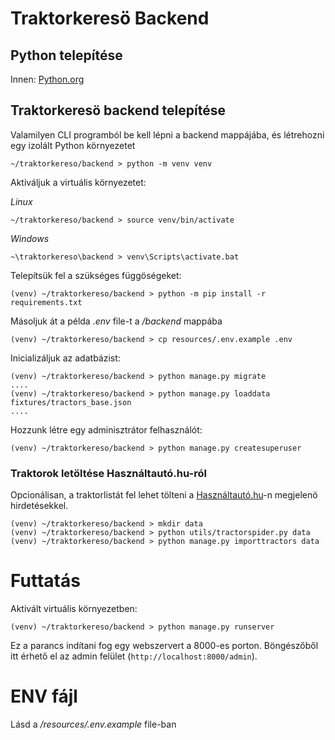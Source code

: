 # Traktorkeresö Backend

## Python telepítése
Innen: [Python.org](https://www.python.org/)

## Traktorkeresö backend telepítése

Valamilyen CLI programból be kell lépni a backend mappájába, és létrehozni egy izolált Python környezetet
```
~/traktorkereso/backend > python -m venv venv
```

Aktiváljuk a virtuális környezetet:

_Linux_
```
~/traktorkereso/backend > source venv/bin/activate
```

_Windows_
```
~\traktorkereso\backend > venv\Scripts\activate.bat
```

Telepítsük fel a szükséges függöségeket:
```
(venv) ~/traktorkereso/backend > python -m pip install -r requirements.txt
```

Másoljuk át a példa _.env_ file-t a _/backend_ mappába
```
(venv) ~/traktorkereso/backend > cp resources/.env.example .env
```

Inicializáljuk az adatbázist:
```
(venv) ~/traktorkereso/backend > python manage.py migrate
....
(venv) ~/traktorkereso/backend > python manage.py loaddata fixtures/tractors_base.json
....
```

Hozzunk létre egy adminisztrátor felhasználót:
```
(venv) ~/traktorkereso/backend > python manage.py createsuperuser
```

### Traktorok letöltése Használtautó.hu-ról

Opcionálisan, a traktorlistát fel lehet tölteni a [Használtautó.hu](https://hasznaltauto.hu)-n megjelenö hirdetésekkel.
```
(venv) ~/traktorkereso/backend > mkdir data
(venv) ~/traktorkereso/backend > python utils/tractorspider.py data
(venv) ~/traktorkereso/backend > python manage.py importtractors data
```


# Futtatás
Aktivált virtuális környezetben:
```
(venv) ~/traktorkereso/backend > python manage.py runserver
```

Ez a parancs indítani fog egy webszervert a 8000-es porton. Böngészőből itt érhető el az admin felület (`http://localhost:8000/admin`).

# ENV fájl
Lásd a _/resources/.env.example_ file-ban
